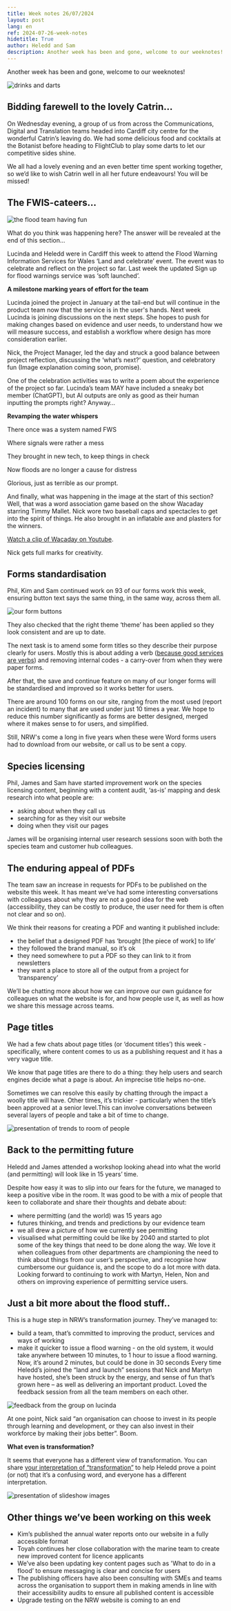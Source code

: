 ```yaml
---
title: Week notes 26/07/2024
layout: post
lang: en
ref: 2024-07-26-week-notes
hidetitle: True
author: Heledd and Sam
description: Another week has been and gone, welcome to our weeknotes!
---
```


Another week has been and gone, welcome to our weeknotes!

![drinks and darts](https://github.com/nrw-digital/week-notes/blob/bd3171eec3dd635050da7ef11466306b41ec6dda/images/drinks%20and%20darts.PNG?raw=true)

## Bidding farewell to the lovely Catrin…

On Wednesday evening, a group of us from across the Communications, Digital and Translation teams headed into Cardiff city centre for the wonderful Catrin’s leaving do. We had some delicious food and cocktails at the Botanist before heading to FlightClub to play some darts to let our competitive sides shine.

We all had a lovely evening and an even better time spent working together, so we’d like to wish Catrin well in all her future endeavours! You will be missed! 

## The FWIS-cateers…

![the flood team having fun](https://github.com/nrw-digital/week-notes/blob/bd3171eec3dd635050da7ef11466306b41ec6dda/images/Capturepeople%20having%20fun%20in%20the%20flood%20day.PNG?raw=true)

What do you think was happening here? The answer will be revealed at the end of this section…

Lucinda and Heledd were in Cardiff this week to attend the Flood Warning Information Services for Wales ‘Land and celebrate’ event. The event was to celebrate and reflect on the project so far. Last week the updated Sign up for flood warnings service was ‘soft launched’. 

**A milestone marking years of effort for the team**

Lucinda joined the project in January at the tail-end but will continue in the product team now that the service is in the user's hands. Next week Lucinda is joining discussions on the next steps. She hopes to push for making changes based on evidence and user needs, to understand how we will measure success, and establish a workflow where design has more consideration earlier.

Nick, the Project Manager, led the day and struck a good balance between project reflection, discussing the ‘what’s next?’ question, and celebratory fun (Image explanation coming soon, promise).

One of the celebration activities was to write a poem about the experience of the project so far. Lucinda’s team MAY have included a sneaky bot member (ChatGPT), but AI outputs are only as good as their human inputting the prompts right? Anyway…

**Revamping the water whispers**
  
There once was a system named FWS
  
Where signals were rather a mess
  
They brought in new tech, to keep things in check
  
Now floods are no longer a cause for distress


Glorious, just as terrible as our prompt.

And finally, what was happening in the image at the start of this section? Well, that was a word association game based on the show Wacaday starring Timmy Mallet. Nick wore two baseball caps and spectacles to get into the spirit of things. He also brought in an inflatable axe and plasters for the winners.

[Watch a clip of Wacaday on Youtube](https://www.youtube.com/watch?v=EUfv-tAfXn4).

Nick gets full marks for creativity.

## Forms standardisation

Phil, Kim and Sam continued work on 93 of our forms work this week, ensuring button text says the same thing, in the same way, across them all.

![our form buttons]( https://github.com/nrw-digital/week-notes/blob/238b1d2b06b98ec114c89f10db55b1f0351ceb80/images/buttons.PNG?raw=true)

They also checked that the right theme ‘theme’ has been applied so they look consistent and are up to date.

The next task is to amend some form titles so they describe their purpose clearly for users. Mostly this is about adding a verb ([because good services are verbs](https://designnotes.blog.gov.uk/2015/06/22/good-services-are-verbs-2/)) and removing internal codes - a carry-over from when they were paper forms. 

After that, the save and continue feature on many of our longer forms will be standardised and improved so it works better for users.

There are around 100 forms on our site, ranging from the most used (report an incident) to many that are used under just 10 times a year. We hope to reduce this number significantly as forms are better designed, merged where it makes sense to for users, and simplified. 

Still, NRW's come a long in five years when these were Word forms users had to download from our website, or call us to be sent a copy. 

## Species licensing

Phil, James and Sam have started improvement work on the species licensing content, beginning with a content audit, ‘as-is’ mapping and desk research into what people are:
* asking about when they call us
* searching for as they visit our website
* doing when they visit our pages

James will be organising internal user research sessions soon with both the species team and customer hub colleagues.

## The enduring appeal of PDFs

The team saw an increase in requests for PDFs to be published on the website this week. It has meant we’ve had some interesting conversations with colleagues about why they are not a good idea for the web (accessibility, they can be costly to produce, the user need for them is often not clear and so on). 

We think their reasons for creating a PDF and wanting it published include:
* the belief that a designed PDF has ‘brought [the piece of work] to life’
* they followed the brand manual, so it’s ok
* they need somewhere to put a PDF so they can link to it from newsletters
* they want a place to store all of the output from a project for ‘transparency’

We’ll be chatting more about how we can improve our own guidance for colleagues on what the website is for, and how people use it, as well as how we share this message across teams.

## Page titles

We had a few chats about page titles (or ‘document titles’) this week - specifically, where content comes to us as a publishing request and it has a very vague title.   

We know that page titles are there to do a thing: they help users and search engines decide what a page is about. An imprecise title helps no-one.

Sometimes we can resolve this easily by chatting through the impact a woolly title will have. Other times, it’s trickier - particularly when the title’s been approved at a senior level.This can involve conversations between several layers of people and take a bit of time to change. 

![presentation of trends to room of people](https://github.com/nrw-digital/week-notes/blob/700405e074cd4b706a05f2a407f7b0246367f475/images/heledd%20pic%201.jpg?raw=true)

## Back to the permitting future

Heledd and James attended a workshop looking ahead into what the world (and permitting) will look like in 15 years’ time. 

Despite how easy it was to slip into our fears for the future, we managed to keep a positive vibe in the room. It was good to be with a mix of people that keen to collaborate and share their thoughts and debate about: 
-	where permitting (and the world) was 15 years ago
-	futures thinking, and trends and predictions by our evidence team
-	we all drew a picture of how we currently see permitting 
-	visualised what permitting could be like by 2040 and started to plot some of the key things that need to be done along the way.
We love it when colleagues from other departments are championing the need to think about things from our user’s perspective, and recognise how cumbersome our guidance is, and the scope to do a lot more with data.
Looking forward to continuing to work with Martyn, Helen, Non and others on improving experience of permitting service users.

## Just a bit more about the flood stuff..   

This is a huge step in NRW’s transformation journey. They’ve managed to:
-	build a team, that’s committed to improving the product, services and ways of working
-	make it quicker to issue a flood warning - on the old system, it would take anywhere between 10 minutes, to 1 hour to issue a flood warning. Now, it’s around 2 minutes, but could be done in 30 seconds
Every time Heledd’s joined the “land and launch” sessions that Nick and Martyn have hosted, she’s been struck by the energy, and sense of fun that’s grown here – as well as delivering an important product. Loved the feedback session from all the team members on each other.

![feedback from the group on lucinda](https://github.com/nrw-digital/week-notes/blob/9c2e6ce8b6d354c220f38e8cc49e33831d5f2116/images/lucinda%20feedback.jpg?raw=true)

At one point, Nick said  “an organisation can choose to invest in its people through learning and development, or they can also invest in their workforce by making their jobs better”. Boom. 

**What even is transformation?**

It seems that everyone has a different view of transformation. You can share [your interpretation of “transformation”](https://www.menti.com/alz548ni25di) to help Heledd prove a point (or not) that it’s a confusing word, and everyone has a different interpretation. 

![presentation of slideshow images](https://github.com/nrw-digital/week-notes/blob/9c2e6ce8b6d354c220f38e8cc49e33831d5f2116/images/slideshow%20pic.jpg?raw=true)

## Other things we’ve been working on this week

+ Kim’s published the annual water reports onto our website in a fully accessible format
+ Toyah continues her close collaboration with the marine team to create new improved content for licence applicants
+ We’ve also been updating key content pages such as 'What to do in a flood’ to ensure messaging is clear and concise for users
+ The publishing officers have also been consulting with SMEs and teams across the organisation to support them in making amends in line with their accessibility audits to ensure all published content is accessible
+ Upgrade testing on the NRW website is coming to an end
